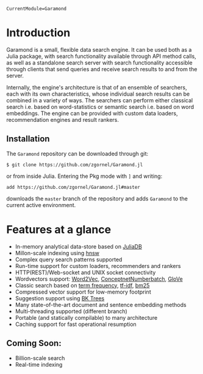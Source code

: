 ```@meta
CurrentModule=Garamond
```

# Introduction

Garamond is a small, flexible data search engine. It can be used both as a Julia package, with search functionality available through API method calls, as well as a standalone search server with search functionality accessible through clients that send queries and receive search results to and from the server.

Internally, the engine's architecture is that of an ensemble of searchers, each with its own characteristics, whose individual search results can be combined in a variety of ways. The searchers can perform either classical search i.e. based on word-statistics or semantic search i.e. based on word embeddings. The engine can be provided with custom data loaders, recommendation engines and result rankers.

## Installation

The `Garamond` repository can be downloaded through git:
```
$ git clone https://github.com/zgornel/Garamond.jl
```
or from inside Julia. Entering the Pkg mode with `]` and writing:
```
add https://github.com/zgornel/Garamond.jl#master
```
downloads the `master` branch of the repository and adds `Garamond` to the current active environment.


# Features at a glance

- In-memory analytical data-store based on [JuliaDB](https://juliadb.org)
- Millon-scale indexing using [hnsw](https://arxiv.org/abs/1603.09320)
- Complex query search patterns supported
- Run-time support for custom loaders, recommenders and rankers
- HTTP(REST)/Web-socket and UNIX socket connectivity
- Wordvectors support: [Word2Vec](https://en.wikipedia.org/wiki/Word2vec), [ConceptnetNumberbatch](https://github.com/commonsense/conceptnet-numberbatch), [GloVe](https://nlp.stanford.edu/projects/glove/)
- Classic search based on [term frequency](https://en.wikipedia.org/wiki/Tf%E2%80%93idf#Term_frequency_2), [tf-idf](https://en.wikipedia.org/wiki/Tf%E2%80%93idf#Term_frequency%E2%80%93Inverse_document_frequency), [bm25](https://en.wikipedia.org/wiki/Okapi_BM25)
- Compressed vector support for low-memory footprint
- Suggestion support using [BK Trees](https://en.wikipedia.org/wiki/BK-tree)
- Many state-of-the-art document and sentence embedding methods
- Multi-threading supported (different branch)
- Portable (and statically compilable) to many architecture
- Caching support for fast operational resumption

## Coming Soon:
- Billion-scale search
- Real-time indexing
